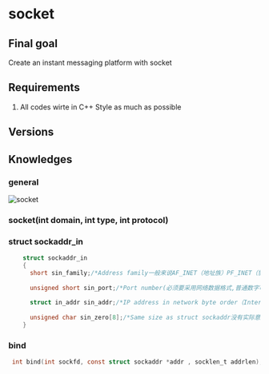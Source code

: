 # socket
## Final goal
Create an instant messaging platform with socket
## Requirements
  1.  All codes wirte in C++ Style as much as possible
 ## Versions

## Knowledges
### general 
![socket](Socket.png)
### socket(int domain, int type, int protocol)
### struct sockaddr_in
```c++
    struct sockaddr_in
    {
      short sin_family;/*Address family一般来说AF_INET（地址族）PF_INET（协议族）*/
 
      unsigned short sin_port;/*Port number(必须要采用网络数据格式,普通数字可以用htons()函数转换成网络数据格式的数字)*/
 
      struct in_addr sin_addr;/*IP address in network byte order（Internet address）*/
 
      unsigned char sin_zero[8];/*Same size as struct sockaddr没有实际意义,只是为了　跟SOCKADDR结构在内存中对齐*/
    }
 ```   
### bind
```c
 int bind(int sockfd, const struct sockaddr *addr , socklen_t addrlen);
```


